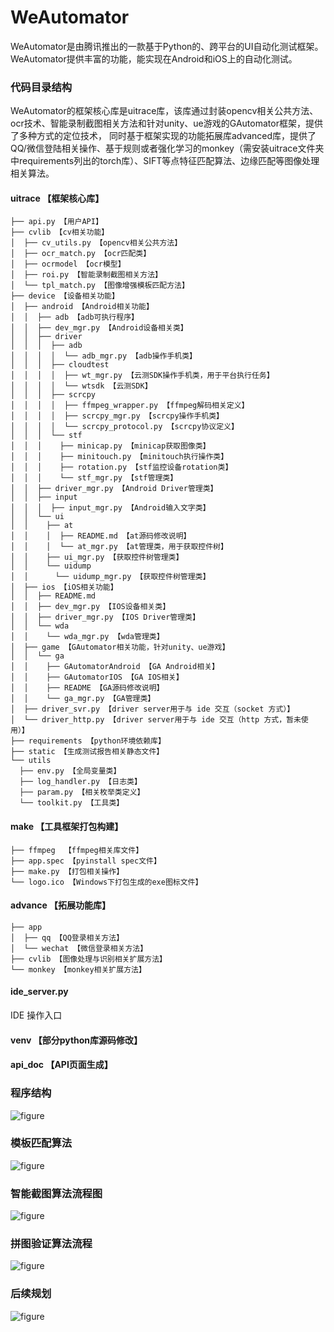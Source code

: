 # WeAutomator
WeAutomator是由腾讯推出的一款基于Python的、跨平台的UI自动化测试框架。WeAutomator提供丰富的功能，能实现在Android和iOS上的自动化测试。
### 代码目录结构
WeAutomator的框架核心库是uitrace库，该库通过封装opencv相关公共方法、ocr技术、智能录制截图相关方法和针对unity、ue游戏的GAutomator框架，提供了多种方式的定位技术，
同时基于框架实现的功能拓展库advanced库，提供了QQ/微信登陆相关操作、基于规则或者强化学习的monkey（需安装uitrace文件夹中requirements列出的torch库）、SIFT等点特征匹配算法、边缘匹配等图像处理相关算法。
#### uitrace 【框架核心库】

```
├── api.py 【用户API】  
├── cvlib 【cv相关功能】  
│  ├── cv_utils.py 【opencv相关公共方法】    
│  ├── ocr_match.py 【ocr匹配类】    
│  ├── ocrmodel 【ocr模型】    
│  ├── roi.py 【智能录制截图相关方法】    
│  └── tpl_match.py 【图像增强模板匹配方法】    
├── device 【设备相关功能】     
│  ├── android 【Android相关功能】    
│  │  ├── adb 【adb可执行程序】    
│  │  ├── dev_mgr.py 【Android设备相关类】    
│  │  ├── driver    
│  │  │  ├── adb    
│  │  │  │  └── adb_mgr.py 【adb操作手机类】    
│  │  │  ├── cloudtest    
│  │  │  │  ├── wt_mgr.py 【云测SDK操作手机类，用于平台执行任务】    
│  │  │  │  └── wtsdk 【云测SDK】    
│  │  │  ├── scrcpy    
│  │  │  │  ├── ffmpeg_wrapper.py 【ffmpeg解码相关定义】    
│  │  │  │  ├── scrcpy_mgr.py 【scrcpy操作手机类】    
│  │  │  │  └── scrcpy_protocol.py 【scrcpy协议定义】    
│  │  │  └── stf    
│  │  │    ├── minicap.py 【minicap获取图像类】    
│  │  │    ├── minitouch.py 【minitouch执行操作类】    
│  │  │    ├── rotation.py 【stf监控设备rotation类】    
│  │  │    └── stf_mgr.py 【stf管理类】    
│  │  ├── driver_mgr.py 【Android Driver管理类】    
│  │  ├── input    
│  │  │  ├── input_mgr.py 【Android输入文字类】    
│  │  └── ui    
│  │    ├── at    
│  │    │  ├── README.md 【at源码修改说明】    
│  │    │  └── at_mgr.py 【at管理类，用于获取控件树】    
│  │    ├── ui_mgr.py 【获取控件树管理类】    
│  │    └── uidump    
│  │      └── uidump_mgr.py 【获取控件树管理类】    
│  ├── ios 【iOS相关功能】    
│  │  ├── README.md    
│  │  ├── dev_mgr.py 【IOS设备相关类】    
│  │  ├── driver_mgr.py 【IOS Driver管理类】    
│  │  └── wda    
│  │    └── wda_mgr.py 【wda管理类】    
│  ├── game 【GAutomator相关功能，针对unity、ue游戏】    
│  │  └── ga    
│  │    ├── GAutomatorAndroid 【GA Android相关】    
│  │    ├── GAutomatorIOS 【GA IOS相关】    
│  │    ├── README 【GA源码修改说明】    
│  │    └── ga_mgr.py 【GA管理类】    
│  ├── driver_svr.py 【driver server用于与 ide 交互（socket 方式）】    
│  └── driver_http.py 【driver server用于与 ide 交互（http 方式，暂未使用）】    
├── requirements 【python环境依赖库】    
├── static 【生成测试报告相关静态文件】    
└── utils    
  ├── env.py 【全局变量类】    
  ├── log_handler.py 【日志类】    
  ├── param.py 【相关枚举类定义】    
  └── toolkit.py 【工具类】    
```
#### make 【工具框架打包构建】
```
├── ffmpeg  【ffmpeg相关库文件】    
├── app.spec 【pyinstall spec文件】    
├── make.py 【打包相关操作】    
└── logo.ico 【Windows下打包生成的exe图标文件】    
```
#### advance 【拓展功能库】
```
├── app    
│  ├── qq 【QQ登录相关方法】    
│  └── wechat 【微信登录相关方法】    
├── cvlib 【图像处理与识别相关扩展方法】    
└── monkey 【monkey相关扩展方法】    
```
#### ide_server.py

IDE 操作入口

#### venv 【部分python库源码修改】

#### api_doc 【API页面生成】    

### 程序结构

![figure](image/structure.png)

### 模板匹配算法

![figure](image/match.JPG)

### 智能截图算法流程图

![figure](image/roi.JPG)

### 拼图验证算法流程

![figure](image/slide_verify.JPG)

### 后续规划

![figure](image/future.JPG)
